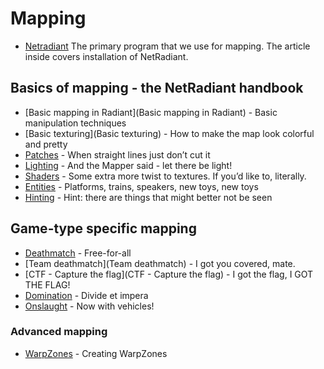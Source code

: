 Mapping
=======

-   [Netradiant](Netradiant) The primary program that we use for mapping. The article inside covers installation of NetRadiant.

Basics of mapping - the NetRadiant handbook
-------------------------------------------

-   [Basic mapping in Radiant](Basic mapping in Radiant) - Basic manipulation techniques
-   [Basic texturing](Basic texturing) - How to make the map look colorful and pretty
-   [Patches](Patches) - When straight lines just don’t cut it
-   [Lighting](Lighting) - And the Mapper said - let there be light!
-   [Shaders](Shaders) - Some extra more twist to textures. If you’d like to, literally.
-   [Entities](Entities) - Platforms, trains, speakers, new toys, new toys
-   [Hinting](Hinting) - Hint: there are things that might better not be seen

Game-type specific mapping
--------------------------

-   [Deathmatch](Deathmatch) - Free-for-all
-   [Team deathmatch](Team deathmatch) - I got you covered, mate.
-   [CTF - Capture the flag](CTF - Capture the flag) - I got the flag, I GOT THE FLAG![]()!
-   [Domination](Domination) - Divide et impera
-   [Onslaught](Onslaught) - Now with vehicles!

### Advanced mapping

-   [WarpZones](WarpZones) - Creating WarpZones

